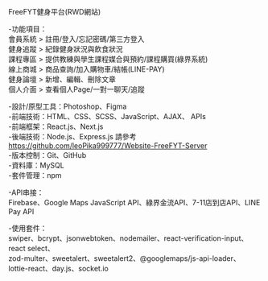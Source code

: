 FreeFYT健身平台(RWD網站) <br>

-功能項目： <br>
會員系統 > 註冊/登入/忘記密碼/第三方登入 <br>
健身追蹤 > 紀錄健身狀況與飲食狀況 <br>
課程專區 > 提供教練與學生課程媒合與預約/課程購買(綠界系統) <br>
線上商城 > 商品查詢/加入購物車/結帳(LINE-PAY) <br>
健身論壇 > 新增、編輯、刪除文章 <br>
個人介面 > 查看個人Page/一對一聊天/追蹤 <br>

-設計/原型工具：Photoshop、Figma <br>
-前端技術：HTML、CSS、SCSS、JavaScript、AJAX、 APIs <br>
-前端框架：React.js、Next.js <br>
-後端技術：Node.js、Express.js 請參考 https://github.com/leoPika999777/Website-FreeFYT-Server <br>
-版本控制：Git、GitHub <br>
-資料庫：MySQL <br>
-套件管理：npm <br>

-API串接： <br>
Firebase、Google Maps JavaScript API、綠界金流API、7-11店到店API、LINE Pay API <br>

-使用套件： <br>
swiper、bcrypt、jsonwebtoken、nodemailer、react-verification-input、react select、 <br>
zod-multer、sweetalert、sweetalert2、@googlemaps/js-api-loader、 <br>
lottie-react、day.js、socket.io <br>



